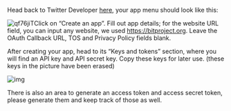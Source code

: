 <!--title={Twitter Developer Menu}-->

Head back to Twitter Developer [here](https://developer.twitter.com/en/apps), your app menu should look like this:

![qf76jiT](https://i.imgur.com/qf76jiT.png)Click on “Create an app”. Fill out app details; for the website URL field, you can input any website, we used https://bitproject.org.  Leave the OAuth Callback URL, TOS and Privacy Policy fields blank.

After creating your app, head to its “Keys and tokens” section, where you will find an API key and API secret key. Copy these keys for later use. (these keys in the picture have been erased)

![img](https://lh4.googleusercontent.com/fLq7LZu_w2JKb2HCFHptAT1Ln4Z00JNMNq47knue29sH5HzWCSWbx_o6xpSeT0qOytCI7CLF8HqTdxlRQ_wb4JC9x_TnvSYgr8Ssjd3BKZBThHii-CkInXZ5UHO8mFVZU2L2e6DwpoE)

There is also an area to generate an access token and access secret token, please generate them and keep track of those as well.



